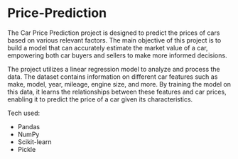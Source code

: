 # Price-Prediction
The Car Price Prediction project is designed to predict the prices of cars based on various relevant factors. The main objective of this project is to build a model that can accurately estimate the market value of a car, empowering both car buyers and sellers to make more informed decisions.

The project utilizes a linear regression model to analyze and process the data. The dataset contains information on different car features such as make, model, year, mileage, engine size, and more. By training the model on this data, it learns the relationships between these features and car prices, enabling it to predict the price of a car given its characteristics.

Tech used:
* Pandas
* NumPy
* Scikit-learn
* Pickle
